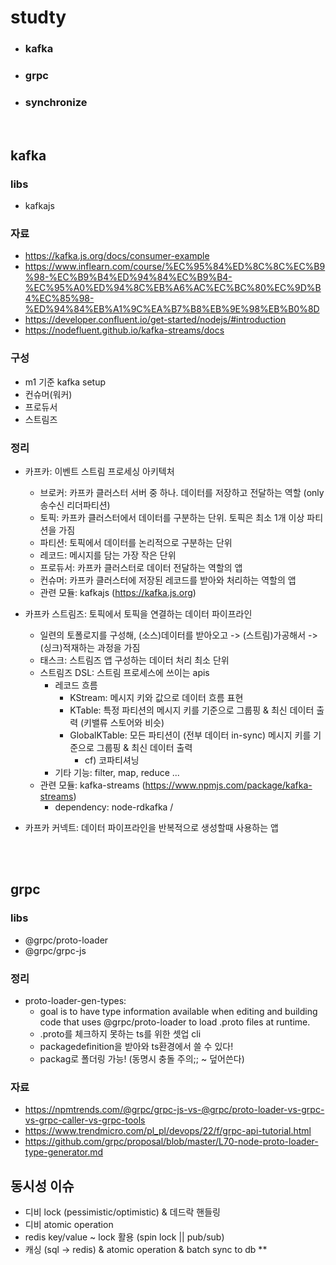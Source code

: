 # studty
 - ### kafka
 - ### grpc
 - ### synchronize
</br>

## kafka

### libs
 - kafkajs
### 자료
 - https://kafka.js.org/docs/consumer-example
 - https://www.inflearn.com/course/%EC%95%84%ED%8C%8C%EC%B9%98-%EC%B9%B4%ED%94%84%EC%B9%B4-%EC%95%A0%ED%94%8C%EB%A6%AC%EC%BC%80%EC%9D%B4%EC%85%98-%ED%94%84%EB%A1%9C%EA%B7%B8%EB%9E%98%EB%B0%8D
 - https://developer.confluent.io/get-started/nodejs/#introduction
 - https://nodefluent.github.io/kafka-streams/docs

 ### 구성
  - m1 기준 kafka setup
  - 컨슈머(워커)
  - 프로듀서
  - 스트림즈

### 정리
 - 카프카: 이벤트 스트림 프로세싱 아키텍처
    - 브로커: 카프카 클러스터 서버 중 하나. 데이터를 저장하고 전달하는 역할 (only 송수신 리더파티션)
    - 토픽: 카프카 클러스터에서 데이터를 구분하는 단위. 토픽은 최소 1개 이상 파티션을 가짐
    - 파티션: 토픽에서 데이터를 논리적으로 구분하는 단위
    - 레코드: 메시지를 담는 가장 작은 단위
    - 프로듀서: 카프카 클러스터로 데이터 전달하는 역할의 앱
    - 컨슈머: 카프카 클러스터에 저장된 레코드를 받아와 처리하는 역할의 앱
    - 관련 모듈: kafkajs (https://kafka.js.org)

 - 카프카 스트림즈: 토픽에서 토픽을 연결하는 데이터 파이프라인
    - 일련의 토폴로지를 구성해, (소스)데이터를 받아오고 -> (스트림)가공해서 -> (싱크)적재하는 과정을 가짐
    - 태스크: 스트림즈 앱 구성하는 데이터 처리 최소 단위
    - 스트림즈 DSL: 스트림 프로세스에 쓰이는 apis
         - 레코드 흐름
            - KStream: 메시지 키와 값으로 데이터 흐름 표현
            - KTable: 특정 파티션의 메시지 키를 기준으로 그룹핑 & 최신 데이터 출력 (키밸류 스토어와 비슷)
            - GlobalKTable: 모든 파티션이 (전부 데이터 in-sync) 메시지 키를 기준으로 그룹핑 & 최신 데이터 출력
               - cf) 코파티셔닝
         - 기타 기능: filter, map, reduce ...
    - 관련 모듈: kafka-streams (https://www.npmjs.com/package/kafka-streams)
         - dependency: node-rdkafka / 

 - 카프카 커넥트: 데이터 파이프라인을 반복적으로 생성할때 사용하는 앱

</br></br>

## grpc
### libs
 - @grpc/proto-loader
 - @grpc/grpc-js

### 정리
 - proto-loader-gen-types:
    - goal is to have type information available when editing and building code that uses @grpc/proto-loader to load .proto files at runtime.
    - .proto를 체크하지 못하는 ts를 위한 셋업 cli
    - packagedefinition을 받아와 ts환경에서 쓸 수 있다!
    - packag로 폴더링 가능! (동명시 충돌 주의;; ~ 덮어쓴다)
### 자료
 - https://npmtrends.com/@grpc/grpc-js-vs-@grpc/proto-loader-vs-grpc-vs-grpc-caller-vs-grpc-tools
 - https://www.trendmicro.com/pl_pl/devops/22/f/grpc-api-tutorial.html
 - https://github.com/grpc/proposal/blob/master/L70-node-proto-loader-type-generator.md


 ## 동시성 이슈
  - 디비 lock (pessimistic/optimistic) & 데드락 핸들링
  - 디비 atomic operation
  - redis key/value ~ lock 활용 (spin lock || pub/sub)
  - 캐싱 (sql -> redis) & atomic operation & batch sync to db ** 